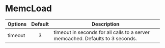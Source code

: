 MemcLoad
======


| Options | Default | Description |
| ------- | :-----: |-------------|
timeout|3|timeout in seconds for all calls to a server memcached. Defaults to 3 seconds.|
